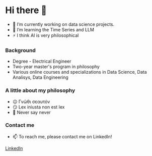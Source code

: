 # Hi there 👋 

- 🔭 I’m currently working on data science projects.
- 🌱 I’m learning the Time Series and LLM
- ⚡ I think AI is very philosophical

### Background
- Degree - Electrical Engineer
- Two-year master's program in philosophy
- Various online courses and specializations in Data Science, Data Analisys, Data Engineering


### A little about my philosophy 
- 😉 Γνῶθι σεαυτόν 
- 😏 Lex iniusta non est lex
- 🤗 Never say never

### Contact me
- 📫 To reach me, please contact me on LinkedIn!

[LinkedIn](https://www.linkedin.com/in/alex-alex-312919268/)
  
<!--
**Nazalekser/Nazalekser** is a ✨ _special_ ✨ repository because its `README.md` (this file) appears on your GitHub profile.

Here are some ideas to get you started:


- 👯 I’m looking to collaborate on ...
- 🤔 I’m looking for help with ...
- 💬 Ask me about ...

- 😄 Pronouns: ...
-->

  
